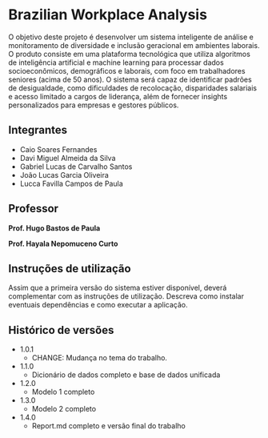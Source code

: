 # Brazilian Workplace Analysis

O objetivo deste projeto é desenvolver um sistema inteligente de análise e monitoramento de diversidade e inclusão geracional em ambientes laborais. O produto consiste em uma plataforma tecnológica que utiliza algoritmos de inteligência artificial e machine learning para processar dados socioeconômicos, demográficos e laborais, com foco em trabalhadores seniores (acima de 50 anos). O sistema será capaz de identificar padrões de desigualdade, como dificuldades de recolocação, disparidades salariais e acesso limitado a cargos de liderança, além de fornecer insights personalizados para empresas e gestores públicos.
## Integrantes

* Caio Soares Fernandes
* Davi Miguel Almeida da Silva
*  Gabriel Lucas de Carvalho Santos
* João Lucas Garcia Oliveira
* Lucca Favilla Campos de Paula
  
## Professor 

**Prof. Hugo Bastos de Paula**

**Prof. Hayala Nepomuceno Curto**

## Instruções de utilização

Assim que a primeira versão do sistema estiver disponível, deverá complementar com as instruções de utilização. Descreva como instalar eventuais dependências e como executar a aplicação.

## Histórico de versões

* 1.0.1
    * CHANGE: Mudança no tema do trabalho.
* 1.1.0
    * Dicionário de dados completo e base de dados unificada
* 1.2.0
    * Modelo 1 completo
* 1.3.0
    * Modelo 2 completo
* 1.4.0
    * Report.md completo e versão final do trabalho

